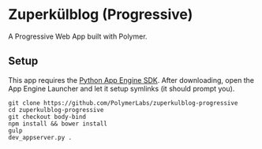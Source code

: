 # Zuperkülblog (Progressive)

A Progressive Web App built with Polymer.

## Setup

This app requires the [Python App Engine SDK](https://cloud.google.com/appengine/downloads?hl=en).
After downloading, open the App Engine Launcher and let it setup symlinks (it should prompt you).

```
git clone https://github.com/PolymerLabs/zuperkulblog-progressive
cd zuperkulblog-progressive
git checkout body-bind
npm install && bower install
gulp
dev_appserver.py .
```
